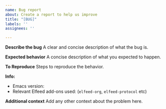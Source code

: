 ```yaml
---
name: Bug report
about: Create a report to help us improve
title: "[BUG]"
labels: ''
assignees: ''

---
```


**Describe the bug**
A clear and concise description of what the bug is.

**Expected behavior**
A concise description of what you expected to happen.

**To Reproduce**
Steps to reproduce the behavior.

**Info:**
- Emacs version:
- Relevant Elfeed add-ons used: (`elfeed-org`, `elfeed-protocol` etc)  

**Additional context**
Add any other context about the problem here.
